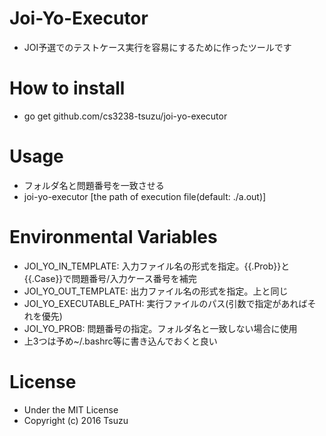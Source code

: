 # Joi-Yo-Executor
- JOI予選でのテストケース実行を容易にするために作ったツールです

# How to install
- go get github.com/cs3238-tsuzu/joi-yo-executor

# Usage
- フォルダ名と問題番号を一致させる
- joi-yo-executor [the path of execution file(default: ./a.out)]

# Environmental Variables
- JOI\_YO\_IN\_TEMPLATE: 入力ファイル名の形式を指定。{{.Prob}}と{{.Case}}で問題番号/入力ケース番号を補完
- JOI\_YO\_OUT\_TEMPLATE: 出力ファイル名の形式を指定。上と同じ
- JOI\_YO\_EXECUTABLE\_PATH: 実行ファイルのパス(引数で指定があればそれを優先)
- JOI\_YO\_PROB: 問題番号の指定。フォルダ名と一致しない場合に使用
- 上3つは予め~/.bashrc等に書き込んでおくと良い

# License
- Under the MIT License
- Copyright (c) 2016 Tsuzu
